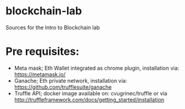 # blockchain-lab
Sources for the Intro to Blockchain lab

# Pre requisites:

- Meta mask; Eth Wallet integrated as chrome plugin, installation via: https://metamask.io/
- Ganache; Eth private network, installation via: https://github.com/trufflesuite/ganache
- Truffle API; docker image available on: cvugrinec/truffle or via http://truffleframework.com/docs/getting_started/installation
